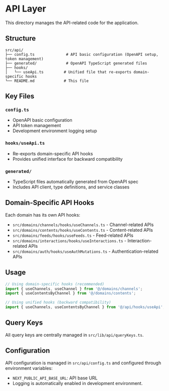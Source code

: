 # API Layer

This directory manages the API-related code for the application.

## Structure

```
src/api/
├── config.ts              # API basic configuration (OpenAPI setup, token management)
├── generated/             # OpenAPI TypeScript generated files
├── hooks/
│   └── useApi.ts         # Unified file that re-exports domain-specific hooks
└── README.md             # This file
```

## Key Files

### `config.ts`

- OpenAPI basic configuration
- API token management
- Development environment logging setup

### `hooks/useApi.ts`

- Re-exports domain-specific API hooks
- Provides unified interface for backward compatibility

### `generated/`

- TypeScript files automatically generated from OpenAPI spec
- Includes API client, type definitions, and service classes

## Domain-Specific API Hooks

Each domain has its own API hooks:

- `src/domains/channels/hooks/useChannels.ts` - Channel-related APIs
- `src/domains/contents/hooks/useContents.ts` - Content-related APIs
- `src/domains/feeds/hooks/useFeeds.ts` - Feed-related APIs
- `src/domains/interactions/hooks/useInteractions.ts` - Interaction-related APIs
- `src/domains/auth/hooks/useAuthMutations.ts` - Authentication-related APIs

## Usage

```typescript
// Using domain-specific hooks (recommended)
import { useChannels, useChannel } from '@/domains/channels';
import { useContentsByChannel } from '@/domains/contents';

// Using unified hooks (backward compatibility)
import { useChannels, useContentsByChannel } from '@/api/hooks/useApi';
```

## Query Keys

All query keys are centrally managed in `src/lib/api/queryKeys.ts`.

## Configuration

API configuration is managed in `src/api/config.ts` and configured through environment variables:

- `NEXT_PUBLIC_API_BASE_URL`: API base URL
- Logging is automatically enabled in development environment.
